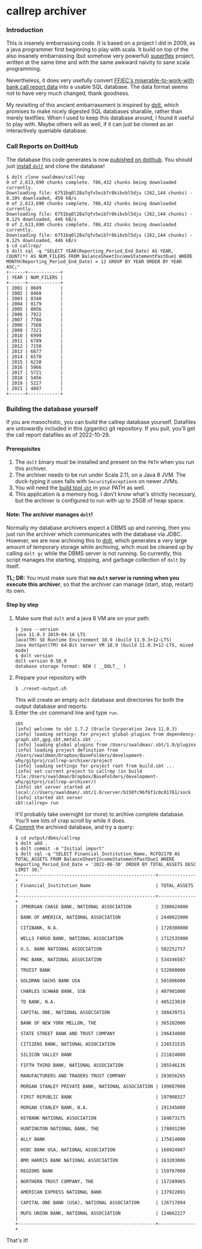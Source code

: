 # callrep archiver

### Introduction

This is insanely embarrassing code. It is based on a project I did in 2009, as a java programmer
first beginning to play with scala. It build on top of the also insanely embarrassing (but somehow
very powerful) [superflex](https://github.com/swaldman/superflex) project, written at the same time and with the same awkward
naivity to sane scala programming.

Nevertheless, it does very usefully convert [FFIEC's miserable-to-work-with bank call report data](https://cdr.ffiec.gov/public/PWS/DownloadBulkData.aspx) into
a usable SQL database. The data format seems not to have very much changed, thank goodness.

My revisiting of this ancient embarrassment is inspired by [dolt](https://github.com/dolthub/dolt), which promises to make nicely digested SQL databases
sharable, rather than merely textfiles. When I used to keep this database around, I found it useful to play with. Maybe others
will as well, if it can just be cloned as an interactively queriable database.

### Call Reports on DoltHub

The database this code generates is now [pubished on dolthub](https://www.dolthub.com/repositories/swaldman/callrep). You should just [install `dolt`](https://docs.dolthub.com/introduction/installation) and clone the database!

```
$ dolt clone swaldman/callrep
0 of 2,613,690 chunks complete. 786,432 chunks being downloaded currently.
Downloading file: 6751bq0l28a7qfv5eib7r8kibvbl5dju (262,144 chunks) - 8.10% downloaded, 450 kB/s
0 of 2,613,690 chunks complete. 786,432 chunks being downloaded currently.
Downloading file: 6751bq0l28a7qfv5eib7r8kibvbl5dju (262,144 chunks) - 8.12% downloaded, 446 kB/s
0 of 2,613,690 chunks complete. 786,432 chunks being downloaded currently.
Downloading file: 6751bq0l28a7qfv5eib7r8kibvbl5dju (262,144 chunks) - 8.12% downloaded, 446 kB/s
$ cd callrep/
$ dolt sql -q "SELECT YEAR(Reporting_Period_End_Date) AS YEAR, COUNT(*) AS NUM_FILERS FROM BalanceSheetIncomeStatementPastDue1 WHERE MONTH(Reporting_Period_End_Date) = 12 GROUP BY YEAR ORDER BY YEAR ASC;"
+------+------------+
| YEAR | NUM_FILERS |
+------+------------+
| 2001 | 8689       |
| 2002 | 8468       |
| 2003 | 8348       |
| 2004 | 8179       |
| 2005 | 8056       |
| 2006 | 7922       |
| 2007 | 7788       |
| 2008 | 7568       |
| 2009 | 7321       |
| 2010 | 6999       |
| 2011 | 6789       |
| 2012 | 7150       |
| 2013 | 6877       |
| 2014 | 6570       |
| 2015 | 6238       |
| 2016 | 5966       |
| 2017 | 5721       |
| 2018 | 5456       |
| 2019 | 5227       |
| 2021 | 4887       |
+------+------------+
```

### Building the database yourself

If you are masochistic, you can build the callrep database yourself. Datafiles are untowardly included in this (gigantic) git
repository. If you pull, you'll get the call report datafiles as of 2022-10-29.

#### Prerequisites

1. The `dolt` binary must be installed and present on the `PATH` when you run this archiver.
2. The archiver needs to be run under Scala 2.11, on a Java 8 JVM. The duck-typing it uses fails with `SecurityException`s on newer JVMs.
3. You will need the [build tool `sbt`](https://www.scala-sbt.org/) in your PATH as well.
4. This application is a memory hog. I don't know what's strictly necessary, but the archiver is configured to run with up to 25GB of heap space.


#### Note: The archiver manages `dolt`!

Normally my database archivers expect a DBMS up and running, then you just run the archiver which communicates with
the database via JDBC. However, we are now archiving this to [dolt](https://www.dolthub.com/), which generates a very
large amount of temporary storage while archiving, whch must be cleaned up by calling `dolt gc` while the DBMS server
is not running. So currently, this script manages the starting, stopping, and garbage collection of `dolt` by itself.

  **TL; DR:** You must make sure that **no `dolt` server is running when you execute this archiver**, so that the archiver
can manage (start, stop, restart) its own.

#### Step by step

1. Make sure that `dolt` and a java 8 VM are on your path:
   ```
   $ java --version
   java 11.0.3 2019-04-16 LTS
   Java(TM) SE Runtime Environment 18.9 (build 11.0.3+12-LTS)
   Java HotSpot(TM) 64-Bit Server VM 18.9 (build 11.0.3+12-LTS, mixed mode)
   $ dolt version
   dolt version 0.50.9
   database storage format: NEW ( __DOLT__ )

   ```
2. Prepare your repository with
   ```
   $ ./reset-output.sh
   ```
   This will create an empty `dolt` database and directories for both the output database and reports.
3. Enter the `sbt` command line and type `run`.
   ```
   sbt
   [info] welcome to sbt 1.7.2 (Oracle Corporation Java 11.0.3)
   [info] loading settings for project global-plugins from dependency-graph.sbt,gpg.sbt,metals.sbt ...
   [info] loading global plugins from /Users/swaldman/.sbt/1.0/plugins
   [info] loading project definition from /Users/swaldman/Dropbox/BaseFolders/development-why/gitproj/callrep-archiver/project
   [info] loading settings for project root from build.sbt ...
   [info] set current project to callrep (in build file:/Users/swaldman/Dropbox/BaseFolders/development-why/gitproj/callrep-archiver/)
   [info] sbt server started at local:///Users/swaldman/.sbt/1.0/server/b150fc96f6f1c0c01761/sock
   [info] started sbt server
   sbt:callrep> run
   
   ```
   It'll probably take overnight (or more) to archive complete database. You'll see lots of crap scroll by while it does.
4. [Commit](https://docs.dolthub.com/concepts/dolt/git/commits) the archived database, and try a query:
   ```
   $ cd output/dbms/callrep
   $ dolt add .
   $ dolt commit -m "Initial import"
   $ dolt sql -q "SELECT Financial_Institution_Name, RCFD2170 AS TOTAL_ASSETS FROM BalanceSheetIncomeStatementPastDue1 WHERE Reporting_Period_End_Date = '2022-06-30' ORDER BY TOTAL_ASSETS DESC LIMIT 30;"
   +---------------------------------------------------+--------------+
   | Financial_Institution_Name                        | TOTAL_ASSETS |
   +---------------------------------------------------+--------------+
   | JPMORGAN CHASE BANK, NATIONAL ASSOCIATION         | 3380824000   |
   | BANK OF AMERICA, NATIONAL ASSOCIATION             | 2440022000   |
   | CITIBANK, N.A.                                    | 1720308000   |
   | WELLS FARGO BANK, NATIONAL ASSOCIATION            | 1712535000   |
   | U.S. BANK NATIONAL ASSOCIATION                    | 582252757    |
   | PNC BANK, NATIONAL ASSOCIATION                    | 534346587    |
   | TRUIST BANK                                       | 532080000    |
   | GOLDMAN SACHS BANK USA                            | 501906000    |
   | CHARLES SCHWAB BANK, SSB                          | 407901000    |
   | TD BANK, N.A.                                     | 405223010    |
   | CAPITAL ONE, NATIONAL ASSOCIATION                 | 388439751    |
   | BANK OF NEW YORK MELLON, THE                      | 365102000    |
   | STATE STREET BANK AND TRUST COMPANY               | 296434000    |
   | CITIZENS BANK, NATIONAL ASSOCIATION               | 226531535    |
   | SILICON VALLEY BANK                               | 211824000    |
   | FIFTH THIRD BANK, NATIONAL ASSOCIATION            | 205546136    |
   | MANUFACTURERS AND TRADERS TRUST COMPANY           | 203656265    |
   | MORGAN STANLEY PRIVATE BANK, NATIONAL ASSOCIATION | 199887000    |
   | FIRST REPUBLIC BANK                               | 197908327    |
   | MORGAN STANLEY BANK, N.A.                         | 191345000    |
   | KEYBANK NATIONAL ASSOCIATION                      | 184673175    |
   | HUNTINGTON NATIONAL BANK, THE                     | 178091290    |
   | ALLY BANK                                         | 175814000    |
   | HSBC BANK USA, NATIONAL ASSOCIATION               | 168924907    |
   | BMO HARRIS BANK NATIONAL ASSOCIATION              | 163203086    |
   | REGIONS BANK                                      | 159787000    |
   | NORTHERN TRUST COMPANY, THE                       | 157289965    |
   | AMERICAN EXPRESS NATIONAL BANK                    | 137922091    |
   | CAPITAL ONE BANK (USA), NATIONAL ASSOCIATION      | 126717894    |
   | MUFG UNION BANK, NATIONAL ASSOCIATION             | 124662227    |
   +---------------------------------------------------+--------------+
   ```

That's it!

